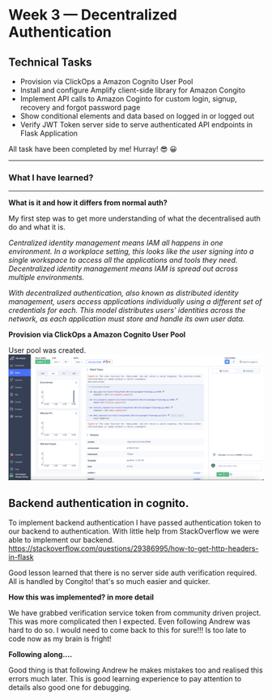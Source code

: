 # Week 3 — Decentralized Authentication

## Technical Tasks

* Provision via ClickOps a Amazon Cognito User Pool
* Install and configure Amplify client-side library for Amazon Congito
* Implement API calls to Amazon Coginto for custom login, signup, recovery and forgot password page
* Show conditional elements and data based on logged in or logged out
* Verify JWT Token server side to serve authenticated API endpoints in Flask Application

All task have been completed by me! Hurray! :sunglasses: :grinning:

---
### What I have learned?
---

**What is it and how it differs from normal auth?**

My first step was to get more understanding of what the decentralised auth do and what it is.

*Centralized identity management means IAM all happens in one environment. In a workplace setting, this looks like the user signing into a single workspace to access all the applications and tools they need. Decentralized identity management means IAM is spread out across multiple environments.*

*With decentralized authentication, also known as distributed identity management, users
access applications individually using a different set of credentials for each. This model
distributes users&#39; identities across the network, as each application must store and handle
its own user data.*

**Provision via ClickOps a Amazon Cognito User Pool**

User pool was created.
![User pool](https://github.com/bloch-code/aws-bootcamp-cruddur-2023/blob/main/_docs/assets/ErrorExample.png)


## Backend authentication in cognito.

To implement backend authentication I have passed authentication token to our backend to authentication. 
With little help from StackOverflow we were able to implement our backend. 
<br>
https://stackoverflow.com/questions/29386995/how-to-get-http-headers-in-flask  

Good lesson learned that there is no server side auth verification required. All is handled by Congito! that's so much easier and quicker.

**How this was implemented? in more detail** 

We have grabbed verification service token from community driven project. This was more complicated then I expected. Even following Andrew was hard to do so. I would need to come back to this for sure!!!
Is too late to code now as my brain is fright!

**Following along....**

Good thing is that following Andrew he makes mistakes too and realised this errors much later. This is good learning experience to pay attention to details also good one for debugging. 


